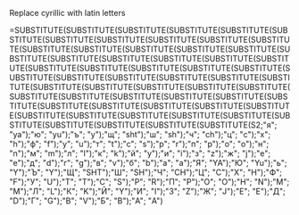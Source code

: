 Replace cyrillic with latin letters

=SUBSTITUTE(SUBSTITUTE(SUBSTITUTE(SUBSTITUTE(SUBSTITUTE(SUBSTITUTE(SUBSTITUTE(SUBSTITUTE(SUBSTITUTE(SUBSTITUTE(SUBSTITUTE(SUBSTITUTE(SUBSTITUTE(SUBSTITUTE(SUBSTITUTE(SUBSTITUTE(SUBSTITUTE(SUBSTITUTE(SUBSTITUTE(SUBSTITUTE(SUBSTITUTE(SUBSTITUTE(SUBSTITUTE(SUBSTITUTE(SUBSTITUTE(SUBSTITUTE(SUBSTITUTE(SUBSTITUTE(SUBSTITUTE(SUBSTITUTE(SUBSTITUTE(SUBSTITUTE(SUBSTITUTE(SUBSTITUTE(SUBSTITUTE(SUBSTITUTE(SUBSTITUTE(SUBSTITUTE(SUBSTITUTE(SUBSTITUTE(SUBSTITUTE(SUBSTITUTE(SUBSTITUTE(SUBSTITUTE(SUBSTITUTE(SUBSTITUTE(SUBSTITUTE(SUBSTITUTE(SUBSTITUTE(SUBSTITUTE(SUBSTITUTE(SUBSTITUTE(SUBSTITUTE(SUBSTITUTE(SUBSTITUTE(SUBSTITUTE(SUBSTITUTE(SUBSTITUTE(SUBSTITUTE(S2;"я"; "ya");"ю"; "yu");"ъ"; "y");"щ"; "sht");"ш"; "sh");"ч"; "ch");"ц"; "c");"х"; "h");"ф"; "f");"у"; "u");"т"; "t");"с"; "s");"р"; "r");"п"; "p");"о"; "o");"н"; "n");"м"; "m");"л"; "l");"к"; "k");"й"; "y");"и"; "i");"з"; "z");"ж"; "j");"е"; "e");"д"; "d");"г"; "g");"в"; "v");"б"; "b");"а"; "a");"Я"; "YA");"Ю"; "Yu");"ь"; "Y");"Ъ"; "Y");"Щ"; "SHT");"Ш"; "SH");"Ч"; "CH");"Ц"; "C");"Х"; "H");"Ф"; "F");"У"; "U");"Т"; "T");"С"; "S");"Р"; "R");"П"; "P");"О"; "O");"Н"; "N");"М"; "M");"Л"; "L");"К"; "K");"Й"; "Y");"И"; "I");"З"; "Z");"Ж"; "J");"Е"; "E");"Д"; "D");"Г"; "G");"В"; "V");"Б"; "B");"А"; "A")
